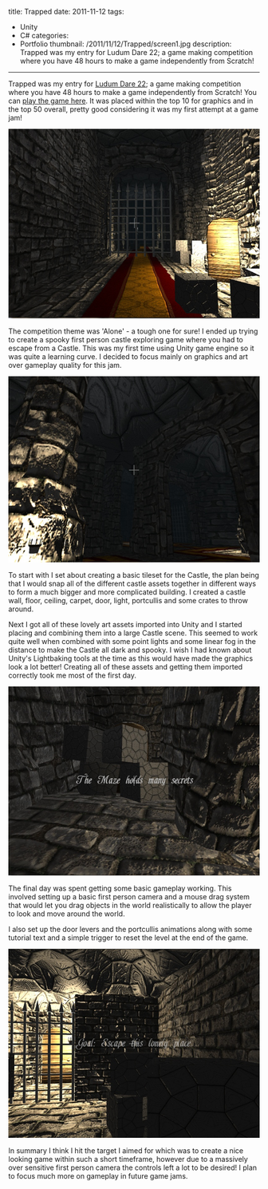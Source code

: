 title: Trapped
date: 2011-11-12
tags:
- Unity
- C#
categories:
- Portfolio
thumbnail: /2011/11/12/Trapped/screen1.jpg
description: Trapped was my entry for Ludum Dare 22; a game making competition where you have 48 hours to make a game independently from Scratch!
---

Trapped was my entry for [Ludum Dare 22](http://www.ludumdare.com/compo/); a game making competition where you have 48 hours to make a game independently from Scratch! You can [play the game here](/trapped). It was placed within the top 10 for graphics and in the top 50 overall, pretty good considering it was my first attempt at a game jam!

![](/2011/11/12/Trapped/screen1.jpg)

The competition theme was 'Alone' - a tough one for sure! I ended up trying to create a spooky first person castle exploring game where you had to escape from a Castle. This was my first time using Unity game engine so it was quite a learning curve. I decided to focus mainly on graphics and art over gameplay quality for this jam.

![](/2011/11/12/Trapped/screen2.jpg)

To start with I set about creating a basic tileset for the Castle, the plan being that I would snap all of the different castle assets together in different ways to form a much bigger and more complicated building. I created a castle wall, floor, ceiling, carpet, door, light, portcullis and some crates to throw around.

Next I got all of these lovely art assets imported into Unity and I started placing and combining them into a large Castle scene. This seemed to work quite well when combined with some point lights and some linear fog in the distance to make the Castle all dark and spooky. I wish I had known about Unity's Lightbaking tools at the time as this would have made the graphics look a lot better! Creating all of these assets and getting them imported correctly took me most of the first day.

![](/2011/11/12/Trapped/screen3.jpg)

The final day was spent getting some basic gameplay working. This involved setting up a basic first person camera and a mouse drag system that would let you drag objects in the world realistically to allow the player to look and move around the world.

I also set up the door levers and the portcullis animations along with some tutorial text and a simple trigger to reset the level at the end of the game.

![](/2011/11/12/Trapped/screen4.jpg)

In summary I think I hit the target I aimed for which was to create a nice looking game within such a short timeframe, however due to a massively over sensitive first person camera the controls left a lot to be desired! I plan to focus much more on gameplay in future game jams.
